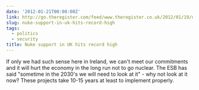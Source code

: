 ```yaml
---
date: '2012-01-21T00:00:00Z'
link: http://go.theregister.com/feed/www.theregister.co.uk/2012/01/19/uk_nuclear_yesplease/
slug: nuke-support-in-uk-hits-record-high
tags:
  - politics
  - security
title: Nuke support in UK hits record high
---
```


If only we had such sense here in Ireland, we can't meet our commitments and it
will hurt the economy in the long run not to go nuclear. The ESB has said
"sometime in the 2030's we will need to look at it" - why not look at it now?
These projects take 10-15 years at least to implement properly.
